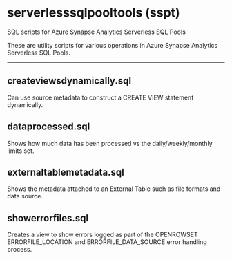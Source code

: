 # serverlesssqlpooltools (sspt)
SQL scripts for Azure Synapse Analytics Serverless SQL Pools

These are utility scripts for various operations in Azure Synapse Analytics Serverless SQL Pools.

---

## createviewsdynamically.sql 
Can use source metadata to construct a CREATE VIEW statement dynamically.

## dataprocessed.sql 
Shows how much data has been processed vs the daily/weekly/monthly limits set.

## externaltablemetadata.sql 
Shows the metadata attached to an External Table such as file formats and data source.

## showerrorfiles.sql
Creates a view to show errors logged as part of the OPENROWSET ERRORFILE_LOCATION and ERRORFILE_DATA_SOURCE error handling process.
